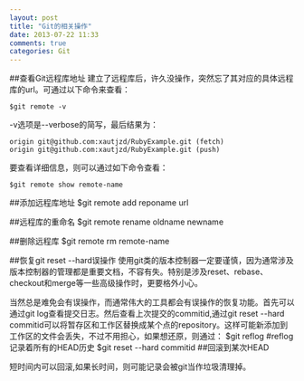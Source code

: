 ```yaml
---
layout: post
title: "Git的相关操作"
date: 2013-07-22 11:33
comments: true
categories: Git 
---
```


##查看Git远程库地址
建立了远程库后，许久没操作，突然忘了其对应的具体远程库的url。可通过以下命令来查看：

    $git remote -v

-v选项是--verbose的简写，最后结果为：

    origin git@github.com:xautjzd/RubyExample.git (fetch)  
    origin git@github.com:xautjzd/RubyExample.git (push)

要查看详细信息，则可以通过如下命令查看：

    $git remote show remote-name

##添加远程库地址
    $git remote add reponame url

##远程库的重命名
    $git remote rename oldname newname

##删除远程库
    $git remote rm remote-name

##恢复git reset --hard误操作
使用git类的版本控制器一定要谨慎，因为通常涉及版本控制器的管理都是重要文档，不容有失。特别是涉及reset、rebase、checkout和merge等一些高级操作时，更要格外小心。

当然总是难免会有误操作，而通常伟大的工具都会有误操作的恢复功能。首先可以通过git log查看提交日志。然后查看上次提交的commitid,通过git reset --hard commitid可以将暂存区和工作区替换成某个点的repository。这样可能新添加到工作区的文件会丢失，不过不用担心，如果想还原，则通过：
    $git reflog     #reflog记录着所有的HEAD历史
    $git reset --hard commitid   ##回滚到某次HEAD

短时间内可以回滚,如果长时间，则可能记录会被git当作垃圾清理掉。
